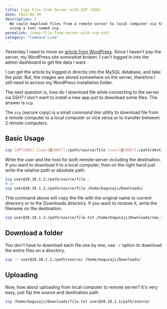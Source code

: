 ```yaml
---
title: Copy File from Server with SCP (SSH)
date: 2023-03-29
description: |
  We could download files from a remote server to local computer via SSH 
  using a tool named scp. 
permalink: /copy-file-from-server-with-scp-ssh/
category: "Command Line"
---
```


Yesterday I need to move an [article from WordPress](/why-im-learing-ruby-on-rails-in-2023/). Since I haven't pay the server, my WordPress site *somewhat* broken. I can't logged in into the admin dashboard to get the data I want. 

I can get the article by logged in directly into the MySQL database, and take the post. But, the images are stored somewhere on the server, therefore I still need to access my WordPress installation folder. 

The next question is, how do I download file while connecting to the server via SSH? I don't want to install a new app just to download some files. The answer is `scp`. 

The `scp` (secure copy) is a small *command line* utility to download file from a remote computer to a local computer or vice versa or to transfer between 2 remote computers. 

## Basic Usage

```sh
scp [OPTIONS] [user]@[HOST]:/path/source/file [user]@[HOST]:/path/destination/file
```

Write the user and the host for both remote server including the destination. If you want to download it to a local computer, then on the right hand just write the relative path or absolute path. 

```sh
scp user@10.10.1.1:/path/source/file .
# or
scp user@10.10.1.1:/path/source/file /home/bagusaji/Downloads/
```

THe command above will copy the file with the original name to current directory or to the Downloads directory. If you want to rename it, wirte the filename on the destination. 

```sh
scp user@10.10.1.1:/path/source/file.txt /home/bagusaji/Downloads/new_file.txt
```

## Download a folder

You don't have to download each file one by one, use `-r` option to download the entire files on a directory. 

```sh
scp -r user@10.10.1.1:/path/source/ /home/bagusaji/Downloads/
```

## Uploading

Now, how about uploading from local computer to remote server? It's very easy, just flip the source and destination path. 

```sh
scp /home/bagusaji/Downloads/file.txt user@10.10.1.1/path/source/
```